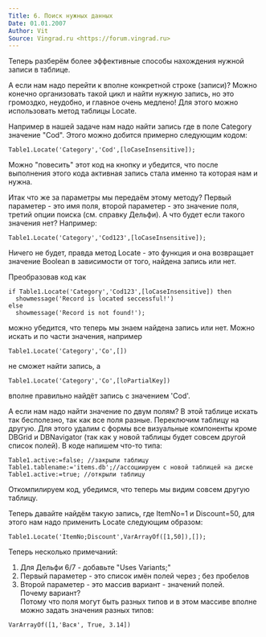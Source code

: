 ```yaml
---
Title: 6. Поиск нужных данных
Date: 01.01.2007
Author: Vit
Source: Vingrad.ru <https://forum.vingrad.ru>
---
```



Теперь разберём более эффективные способы нахождения нужной записи
в таблице.

А если нам надо перейти к вполне конкретной строке (записи)? Можно
конечно организовать такой цикл и найти нужную запись, но это громоздко,
неудобно, и главное очень медлено! Для этого можно использовать метод таблицы
Locate.

Например в нашей задаче нам надо найти запись где в поле Category
значение "Cod". Этого можно добится примерно следующим кодом:

    Table1.Locate('Category','Cod',[loCaseInsensitive]);

Можно "повесить" этот код на кнопку и убедится, что после выполнения
этого кода активная запись стала именно та которая нам и нужна.

Итак что же за параметры 
мы передаём этому методу? Первый параметер - это имя поля, второй
параметер - это значение поля, третий опции поиска (см. справку Дельфи). А что будет
если такого значения нет? Например:

    Table1.Locate('Category','Cod123',[loCaseInsensitive]);

Ничего не будет, правда метод Locate - это функция и она возвращает
значение Boolean в зависимости от того, найдена запись или нет.

Преобразовав код как

    if Table1.Locate('Category','Cod123',[loCaseInsensitive]) then
      showmessage('Record is located seccessful!')
    else
      showmessage('Record is not found!');

можно убедится, что теперь мы знаем найдена запись или нет. Можно искать
и по части значения, например

    Table1.Locate('Category','Co',[])

не сможет найти запись, а

    Table1.Locate('Category','Co',[loPartialKey])

вполне правильно найдёт запись с значением 'Cod'.

А если нам надо найти значение по двум полям? В этой таблице искать так
бесполезно, так как все поля разные. Переключим таблицу на другую. Для этого удалим
с формы все визуальные компоненты кроме DBGrid и DBNavigator (так как у новой
таблицы будет совсем другой список полей). В коде напишем что-то типа:

    Table1.active:=false; //закрыли таблицу
    Table1.tablename:='items.db';//ассоциируем с новой таблицей на диске
    Table1.active:=true; //открыли таблицу

Откомпилируем код, убедимся, что теперь мы видим совсем другую таблицу.

Теперь давайте найдём такую запись, где ItemNo=1 и Discount=50, для
этого нам надо применить Locate следующим образом:

    Table1.Locate('ItemNo;Discount',VarArrayOf([1,50]),[]);

Теперь несколько примечаний:

1. Для Дельфи 6/7 - добавьте "Uses Variants;"
2. Первый параметер - это список имён полей через ; без пробелов
3. Второй параметер - это массив вариант - значений полей.  
   Почему вариант?  
   Потому что поля могут быть разных типов и в этом массиве вполне можно задать
значения разных типов:

```
VarArrayOf([1,'Вася', True, 3.14])
```
